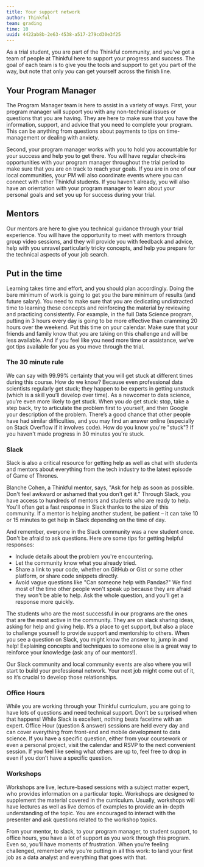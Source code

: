 ```yaml
---
title: Your support network
author: Thinkful
team: grading
time: 10
uuid: 4422ab8b-2e63-4538-a517-279cd30e3f25
---
```


As a trial student, you are part of the Thinkful community, and you’ve got a team of people at Thinkful here to support your progress and success. The goal of each team is to give you the tools and support to get you part of the way, but note that only _you_ can get yourself across the finish line. 

## Your Program Manager

The Program Manager team is here to assist in a variety of ways. First, your program manager will support you with any non-technical issues or questions that you are having. They are here to make sure that you have the information, support, and advice that you need to complete your program. This can be anything from questions about payments to tips on time-management or dealing with anxiety.

Second, your program manager works with you to hold you accountable for your success and help you to get there. You will have regular check-ins opportunities with your program manager throughout the trial period to make sure that you are on track to reach your goals. If you are in one of our local communities, your PM will also coordinate events where you can connect with other Thinkful students. If you haven’t already, you will also have an orientation with your program manager to learn about your personal goals and set you up for success during your trial. 


## Mentors

Our mentors are here to give you technical guidance through your trial experience. You will have the opportunity to meet with mentors through group video sessions, and they will provide you with feedback and advice, help with you unravel particularly tricky concepts, and help you prepare for the technical aspects of your job search.


## Put in the time

Learning takes time and effort, and you should plan accordingly. Doing the bare minimum of work is going to get you the bare minimum of results (and future salary). You need to make sure that you are dedicating undistracted time to learning these concepts and reinforcing the material by reviewing and practicing consistently. For example, in the full Data Science program, putting in 3 hours every day is going to be more effective than cramming 20 hours over the weekend. Put this time on your calendar. Make sure that your friends and family know that you are taking on this challenge and will be less available. And if you feel like you need more time or assistance, we’ve got tips available for you as you move through the trial.

### The 30 minute rule

We can say with 99.99% certainty that you will get stuck at different times during this course. How do we know? Because even professional data scientists regularly get stuck; they happen to be experts in getting unstuck (which is a skill you’ll develop over time). As a newcomer to data science, you’re even more likely to get stuck. When you _do_ get stuck: stop, take a step back, try to articulate the problem first to yourself, and then Google your description of the problem. There’s a good chance that other people have had similar difficulties, and you may find an answer online (especially on Stack Overflow if it involves code). How do you know you're "stuck"? If you haven't made progress in 30 minutes you're stuck.

### Slack

Slack is also a critical resource for getting help as well as chat with students and mentors about everything from the tech industry to the latest episode of Game of Thrones.

Blanche Cohen, a Thinkful mentor, says, "Ask for help as soon as possible. Don't feel awkward or ashamed that you don't get it.” Through Slack, you have access to hundreds of mentors and students who are ready to help. You'll often get a fast response in Slack thanks to the size of this community. If a mentor is helping another student, be patient – it can take 10 or 15 minutes to get help in Slack depending on the time of day.

And remember, everyone in the Slack community was a new student once. Don't be afraid to ask questions. Here are some tips for getting helpful responses:

* Include details about the problem you're encountering.
* Let the community know what you already tried.
* Share a link to your code, whether on GitHub or Gist or some other platform, or share code snippets directly.
* Avoid vague questions like "Can someone help with Pandas?" We find most of the time other people won't speak up because they are afraid they won't be able to help. Ask the whole question, and you’ll get a response more quickly.

The students who are the most successful in our programs are the ones that are the most active in the community. They are on slack sharing ideas, asking for help and giving help. It’s a place to get support, but also a place to challenge yourself to provide support and mentorship to others. When you see a question on Slack, you might know the answer to, jump in and help! Explaining concepts and techniques to someone else is a great way to reinforce your knowledge (ask any of our mentors!).

Our Slack community and local community events are also where you will start to build your professional network. Your next job might come out of it, so it’s crucial to develop those relationships.


### Office Hours

While you are working through your Thinkful curriculum, you are going to have lots of questions and need technical support. Don’t be surprised when that happens! While Slack is excellent, nothing beats facetime with an expert. Office Hour (question & answer) sessions are held every day and can cover everything from front-end and mobile development to data science. If you have a specific question, either from your coursework or even a personal project, visit the calendar and RSVP to the next convenient session. If you feel like seeing what others are up to, feel free to drop in even if you don’t have a specific question.

### Workshops

Workshops are live, lecture-based sessions with a subject matter expert, who provides information on a particular topic. Workshops are designed to supplement the material covered in the curriculum. Usually, workshops will have lectures as well as live demos of examples to provide an in-depth understanding of the topic. You are encouraged to interact with the presenter and ask questions related to the workshop topics.

From your mentor, to slack, to your program manager, to student support, to office hours, you have a lot of support as you work through this program. Even so, you'll have moments of frustration. When you’re feeling challenged, remember why you’re putting in all this work: to land your first job as a data analyst and everything that goes with that.
